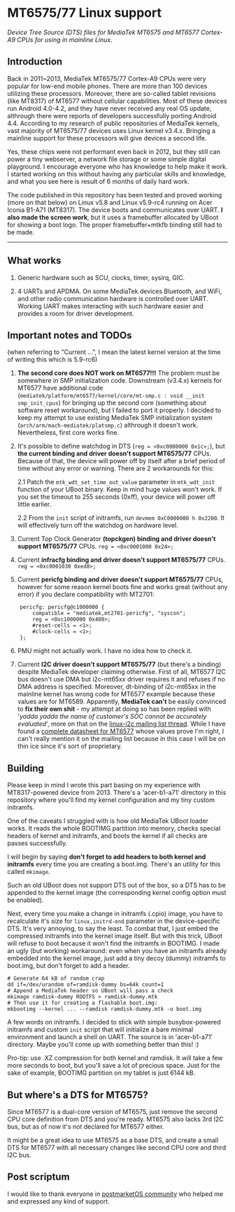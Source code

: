 # MT6575/77 Linux support
*Device Tree Source (DTS) files for MediaTek MT6575 and MT6577 Cortex-A9 CPUs for using in mainline Linux.*

## Introduction

Back in 2011~2013, MediaTek MT6575/77 Cortex-A9 CPUs were very popular for low-end mobile phones. There are more than 100 devices utilizing these processors. Moreover, there are so-called tablet revisions (like MT8317) of MT6577 without cellular capabilities. Most of these devices run Android 4.0-4.2, and they have never received any real OS update, althrough there were reports of developers successfully porting Android 4.4. According to my research of public repositories of MediaTek kernels, vast majority of MT6575/77 devices uses Linux kernel v3.4.x. Bringing a mainline support for these processors will give devices a second life.

Yes, these chips were not performant even back in 2012, but they still can power a tiny webserver, a network file storage or some simple digital playground. I encourage everyone who has knowledge to help make it work. I started working on this without having any particular skills and knowledge, and what you see here is result of 6 months of daily hard work.

The code published in this repository has been tested and proved working (more on that below) on Linux v5.8 and Linux v5.9-rc4 running on Acer Iconia B1-A71 (MT8317). The device boots and communicates over UART. **I also made the screen work**, but it uses a framebuffer allocated by UBoot for showing a boot logo. The proper framebuffer+mtkfb binding still had to be made.

---

## What works

1. Generic hardware such as SCU, clocks, timer, sysirq, GIC.

2. 4 UARTs and APDMA. On some MediaTek devices Bluetooth, and WiFi, and other radio communication hardware is controlled over UART. Working UART makes interacting with such hardware easier and provides a room for driver development.

## Important notes and TODOs

(when referring to "Current ...", I mean the latest kernel version at the time of writing this which is 5.9-rc6)

1. **The second core does NOT work on MT6577!!!** The problem must be somewhere in SMP initialization code. Downstream (v3.4.x) kernels for MT6577 have additional code (`mediatek/platform/mt6577/kernel/core/mt-smp.c : void __init smp_init_cpus`) for bringing up the second core (something about software reset workaround), but I failed to port it properly. I decided to keep my attempt to use existing MediaTek SMP initialization system (`arch/arm/mach-mediatek/platsmp.c`) althrough it doesn't work. Nevertheless, first core works fine.

2. It's possible to define watchdog in DTS (`reg = <0xc0000000 0x1c>;`), but **the current binding and driver doesn't support MT6575/77** CPUs. Because of that, the device will power off by itself after a brief period of time without any error or warning. There are 2 workarounds for this:

    2.1 Patch the `mtk_wdt_set_time_out_value` parameter in `mtk_wdt_init` function of your UBoot binary. Keep in mind huge values won't work. If you set the timeout to 255 seconds (0xff), your device will power off little earlier.
    
    2.2 From the `init` script of initramfs, run `devmem 0xC0000000 h 0x2200`. It will effectively turn off the watchdog on hardware level.

3. Current Top Clock Generator **(topckgen) binding and driver doesn't support MT6575/77** CPUs. `reg = <0xc0001000 0x24>;`

4. Current **infracfg binding and driver doesn't support MT6575/77** CPUs. `reg = <0xc0001030 0xed8>;`

5. Current **pericfg binding and driver doesn't support MT6575/77** CPUs, however for some reason kernel boots fine and works great (without any error) if you declare compatibility with MT2701:
```
    pericfg: pericfg@c1000000 {
        compatible = "mediatek,mt2701-pericfg", "syscon";
        reg = <0xc1000000 0x408>;
        #reset-cells = <1>;
        #clock-cells = <1>;
    };
```

6. PMU might not actually work. I have no idea how to check it.

7. Current **I2C driver doesn't support MT6575/77** (but there's a binding) despite MediaTek developer claiming otherwise. First of all, MT6577 I2C bus doesn't use DMA but i2c-mt65xx driver requires it and refuses if no DMA address is specified. Moreover, dt-binding of i2c-mt65xx in the mainline kernel has wrong code for MT6577 example because these values are for MT6589. Apparently, **MediaTek can't** be easily convinced to **fix their own shit** - my attempt at doing so has been replied with '*yadda yadda the name of customer's SOC cannot be accurately evaluated*', more on that on the [linux-i2c mailing list thread](https://marc.info/?l=devicetree&m=159924835523023&w=2). While I have found a [complete datasheet for MT6577](https://cloudflare-ipfs.com/ipfs/QmbpV1joshytPbSGGARwB2pAKjTxfNpWmRB3DJnAXLsq5U) whose values prove I'm right, I can't really mention it on the mailing list because in this case I will be on thin ice since it's sort of proprietary.

## Building

Please keep in mind I wrote this part basing on my experience with MT8317-powered device from 2013. There's a 'acer-b1-a71' directory in this repository where you'll find my kernel configuration and my tiny custom initramfs.

One of the caveats I struggled with is how old MediaTek UBoot loader works. It reads the whole BOOTIMG partition into memory, checks special headers of kernel and initramfs, and boots the kernel if all checks are passes successfully.

I will begin by saying **don't forget to add headers to both kernel and initramfs** every time you are creating a boot.img. There's an utility for this called `mkimage`.

Such an old UBoot does not support DTS out of the box, so a DTS has to be appended to the kernel image (the corresponding kernel config option must be enabled).

Next, every time you make a change in initramfs (.cpio) image, you have to recalculate it's size for `linux,initrd-end` parameter in the device-specific DTS. It's very annoying, to say the least. To combat that, I just embed the compressed initramfs into the kernel image itself. But with this trick, UBoot will refuse to boot because it won't find the initramfs in BOOTIMG. I made an ugly (but working) workaround: even when you have an initramfs already embedded into the kernel image, just add a tiny decoy (dummy) initramfs to boot.img, but don't forget to add a header.

```
# Generate 64 kB of random crap
dd if=/dev/urandom of=ramdisk-dummy bs=64k count=1
# Append a MediaTek header so UBoot will pass a check
mkimage ramdisk-dummy ROOTFS > ramdisk-dummy.mtk 
# Then use it for creating a flashable boot.img:
mkbootimg --kernel ... --ramdisk ramdisk-dummy.mtk -o boot.img
```

A few words on initramfs. I decided to stick with simple busybox-powered initramfs and custom `init` script that will initialize a bare minimal environment and launch a shell on UART. The source is in 'acer-b1-a71' directory. Maybe you'll come up with something better than this! :)

Pro-tip: use .XZ compression for both kernel and ramdisk. It will take a few more seconds to boot, but you'll save a lot of precious space. Just for the sake of example, BOOTIMG partition on my tablet is just 6144 kB.

## But where's a DTS for MT6575?

Since MT6577 is a dual-core version of MT6575, just remove the second CPU core definition from DTS and you're ready. MT6575 also lacks 3rd I2C bus, but as of now it's not declared for MT6577 either.

It might be a great idea to use MT6575 as a base DTS, and create a small DTS for MT6577 with all necessary changes like second CPU core and third I2C bus.

## Post scriptum

I would like to thank everyone in [postmarketOS community](https://wiki.postmarketos.org/wiki/Category:Community) who helped me and expressed any kind of support.
